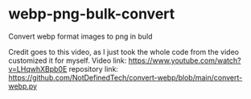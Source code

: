 # webp-png-bulk-convert
Convert webp format images to png in buld

Credit goes to this video, as I just took the whole code from the video customized it for myself.
Video link: https://www.youtube.com/watch?v=LHqwhXBpb0E
repository link: https://github.com/NotDefinedTech/convert-webp/blob/main/convert-webp.py
